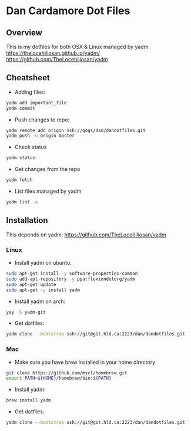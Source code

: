 # Dan Cardamore Dot Files

## Overview
This is my dotfiles for both OSX & Linux managed by yadm.
<https://thelocehiliosan.github.io/yadm/>
<https://github.com/TheLocehiliosan/yadm>


## Cheatsheet

* Adding files:
```sh
yadm add important_file
yadm commit
```

* Push changes to repo:
```sh
yadm remote add origin ssh://gogs/dan/dandotfiles.git
yadm push -u origin master
```

* Check status
```sh
yadm status
```

* Get changes from the repo
```sh
yadm fetch
```

* List files managed by yadm
```sh
yadm list -a
```



## Installation

This depends on yadm:
https://github.com/TheLocehiliosan/yadm

### Linux

* Install yadm on ubuntu:
```sh
sudo apt-get install -y software-properties-common
sudo add-apt-repository -y ppa:flexiondotorg/yadm
sudo apt-get update
sudo apt-get -y install yadm
```

* Install yadm on arch:
```sh
yay -S yadm-git
```

* Get dotfiles:
```sh
yadm clone --bootstrap ssh://git@git.hld.ca:2223/dan/dandotfiles.git
```

### Mac

* Make sure you have brew installed in your home directory
```sh
git clone https://github.com/mxcl/homebrew.git
export PATH=${HOME}/homebrew/bin:${PATH}
```

* Install yadm:
```sh
brew install yadm
```

* Get dotfiles:
```sh
yadm clone --bootstrap ssh://git@git.hld.ca:2223/dan/dandotfiles.git
```
